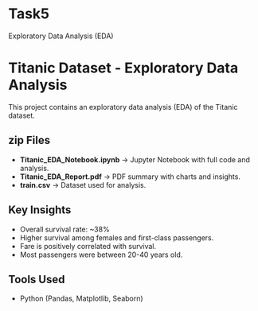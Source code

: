 # Task5
 Exploratory Data Analysis (EDA)

# Titanic Dataset - Exploratory Data Analysis

This project contains an exploratory data analysis (EDA) of the Titanic dataset.

## zip Files
- **Titanic_EDA_Notebook.ipynb** → Jupyter Notebook with full code and analysis.
- **Titanic_EDA_Report.pdf** → PDF summary with charts and insights.
- **train.csv** → Dataset used for analysis.

## Key Insights
- Overall survival rate: ~38%
- Higher survival among females and first-class passengers.
- Fare is positively correlated with survival.
- Most passengers were between 20-40 years old.

## Tools Used
- Python (Pandas, Matplotlib, Seaborn)
